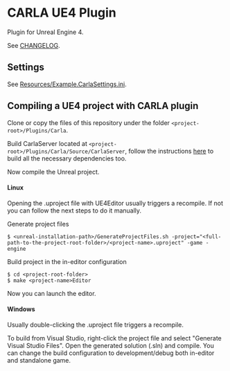 CARLA UE4 Plugin
================

Plugin for Unreal Engine 4.

See [CHANGELOG](CHANGELOG.md).

Settings
--------

See [Resources/Example.CarlaSettings.ini](Resources/Example.CarlaSettings.ini).

Compiling a UE4 project with CARLA plugin
-----------------------------------------

Clone or copy the files of this repository under the folder
`<project-root>/Plugins/Carla`.

Build CarlaServer located at `<project-root>/Plugins/Carla/Source/CarlaServer`,
follow the instructions [here](Source/CarlaServer/README.md) to build all the
necessary dependencies too.

Now compile the Unreal project.

#### Linux

Opening the .uproject file with UE4Editor usually triggers a recompile. If not
you can follow the next steps to do it manually.

Generate project files

    $ <unreal-installation-path>/GenerateProjectFiles.sh -project="<full-path-to-the-project-root-folder>/<project-name>.uproject" -game -engine

Build project in the in-editor configuration

    $ cd <project-root-folder>
    $ make <project-name>Editor

Now you can launch the editor.

#### Windows

Usually double-clicking the .uproject file triggers a recompile.

To build from Visual Studio, right-click the project file and select "Generate
Visual Studio Files". Open the generated solution (.sln) and compile. You can
change the build configuration to development/debug both in-editor and
standalone game.
